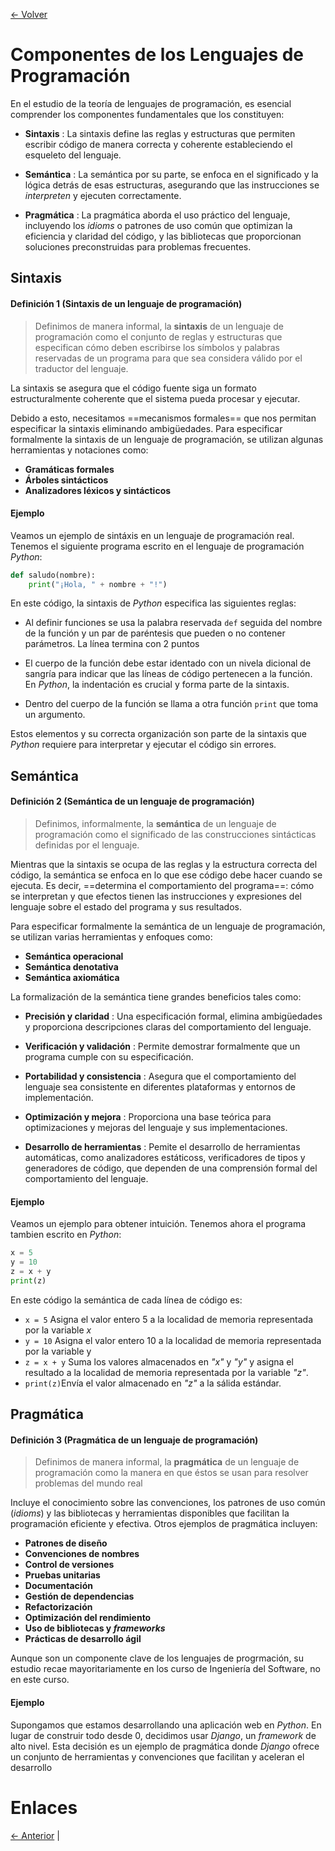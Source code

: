[<- Volver](../LenguajesProgramacion.md)
# Componentes de los Lenguajes de Programación

En el estudio de la teoría de lenguajes de programación, es esencial comprender los componentes fundamentales que los constituyen:

- **Sintaxis** : La sintaxis define las reglas y estructuras que permiten escribir código de manera correcta y coherente estableciendo el esqueleto del lenguaje.

- **Semántica** : La semántica por su parte, se enfoca en el significado y la lógica detrás de esas estructuras, asegurando que las instrucciones se *interpreten* y ejecuten correctamente.

- **Pragmática** : La pragmática aborda el uso práctico del lenguaje, incluyendo los *idioms* o patrones de uso común que optimizan la eficiencia y claridad del código, y las bibliotecas que proporcionan soluciones preconstruidas para problemas frecuentes.

## Sintaxis

#### Definición 1 (Sintaxis de un lenguaje de programación)

> Definimos de manera informal, la **sintaxis** de un lenguaje de programación como el conjunto de reglas y estructuras que especifican cómo deben escribirse los símbolos y palabras reservadas de un programa para que sea considera válido por el traductor del lenguaje.

La sintaxis se asegura que el código fuente siga un formato estructuralmente coherente que el sistema pueda procesar y ejecutar.

Debido a esto, necesitamos ==mecanismos formales== que nos permitan especificar la sintaxis eliminando ambigüedades.
Para especificar formalmente la sintaxis de un lenguaje de programación, se utilizan algunas herramientas y notaciones como:

- **Gramáticas formales**
- **Árboles sintácticos**
- **Analizadores léxicos y sintácticos**

#### Ejemplo

Veamos un ejemplo de sintáxis en un lenguaje de programación real.
Tenemos el siguiente programa escrito en el lenguaje de programación *Python*:

```python
def saludo(nombre):
	print("¡Hola, " + nombre + "!")
```

En este código, la sintaxis de *Python* especifica las siguientes reglas:

- Al definir funciones se usa la palabra reservada `def` seguida del nombre de la función y un par de paréntesis que pueden o no contener parámetros. La línea termina con 2 puntos

- El cuerpo de la función debe estar identado con un nivela dicional de sangría para indicar que las líneas de código pertenecen a la función. En *Python*, la indentación es crucial y forma parte de la sintaxis.

- Dentro del cuerpo de la función se llama a otra función `print` que toma un argumento.

Estos elementos y su correcta organización son parte de la sintaxis que *Python* requiere para interpretar y ejecutar el código sin errores.

## Semántica

#### Definición 2 (Semántica de un lenguaje de programación)

> Definimos, informalmente, la **semántica** de un lenguaje de programación como el significado de las construcciones sintácticas definidas por el lenguaje.

Mientras que la sintaxis se ocupa de las reglas y la estructura correcta del código, la semántica se enfoca en lo que ese código debe hacer cuando se ejecuta.
Es decir, ==determina el comportamiento del programa==: cómo se interpretan y que efectos tienen las instrucciones y expresiones del lenguaje sobre el estado del programa y sus resultados.

Para especificar formalmente la semántica de un lenguaje de programación, se utilizan varias herramientas y enfoques como:

- **Semántica operacional**
- **Semántica denotativa**
- **Semántica axiomática**

La formalización de la semántica tiene grandes beneficios tales como:

- **Precisión y claridad** : Una especificación formal, elimina ambigüedades y proporciona descripciones claras  del comportamiento del lenguaje.

- **Verificación y validación** : Permite demostrar formalmente que un programa cumple con su especificación.

- **Portabilidad y consistencia** : Asegura que el comportamiento del lenguaje sea consistente en diferentes plataformas y entornos de implementación.

- **Optimización y mejora** : Proporciona una base teórica para optimizaciones y mejoras del lenguaje y sus implementaciones.

- **Desarrollo de herramientas** : Pemite el desarrollo de herramientas automáticas, como analizadores estáticoss, verificadores de tipos y generadores de código, que dependen de una comprensión formal del comportamiento del lenguaje.

#### Ejemplo

Veamos un ejemplo para obtener intuición.
Tenemos ahora el programa tambien escrito en *Python*:

```python
x = 5
y = 10
z = x + y
print(z)
```

En este código la semántica de cada línea de código es:

- `x = 5` Asigna el valor entero 5 a la localidad de memoria representada por la variable *x*
- `y = 10` Asigna el valor entero 10 a la localidad de memoria representada por la variable y
- `z = x + y` Suma los valores almacenados en *"x"* y *"y"* y asigna el resultado a la localidad de memoria representada por la variable *"z"*.
- `print(z)`Envía el valor almacenado en *"z"* a la sálida estándar.

## Pragmática

#### Definición 3 (Pragmática de un lenguaje de programación)

> Definimos de manera informal, la **pragmática** de un lenguaje de programación como la manera en que éstos se usan para resolver problemas del mundo real

Incluye el conocimiento sobre las convenciones, los patrones de uso común (*idioms*) y las bibliotecas y herramientas disponibles que facilitan la programación eficiente y efectiva. Otros ejemplos de pragmática incluyen:

- **Patrones de diseño**
- **Convenciones de nombres**
- **Control de versiones**
- **Pruebas unitarias**
- **Documentación**
- **Gestión de dependencias**
- **Refactorización**
- **Optimización del rendimiento**
- **Uso de bibliotecas y *frameworks***
- **Prácticas de desarrollo ágil**

Aunque son un componente clave de los lenguajes de progrmación, su estudio recae mayoritariamente en los curso de Ingeniería del Software, no en este curso.

#### Ejemplo

Supongamos que estamos desarrollando una aplicación web en *Python*. En lugar de construir todo desde 0, decidimos usar *Django*, un *framework* de alto nivel. Esta decisión es un ejemplo de pragmática donde *Django* ofrece un conjunto de herramientas y convenciones que facilitan y aceleran el desarrollo

# Enlaces

[<- Anterior](LPNotaClase01.md) |
